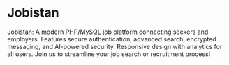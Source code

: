 # Jobistan
Jobistan: A modern PHP/MySQL job platform connecting seekers and employers. Features secure authentication, advanced search, encrypted messaging, and AI-powered security. Responsive design with analytics for all users. Join us to streamline your job search or recruitment process!
